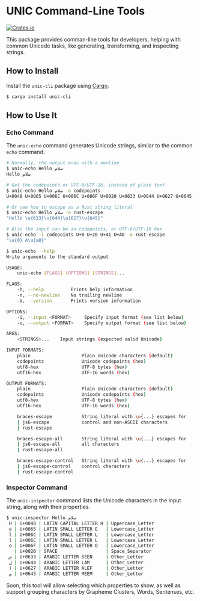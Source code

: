 # UNIC Command-Line Tools

[![Crates.io](https://img.shields.io/crates/v/unic-cli.svg)](https://crates.io/crates/unic-cli)

This package provides comman-line tools for developers, helping with common
Unicode tasks, like generating, transforming, and inspecting strings.


## How to Install

Install the `unic-cli` package using [Cargo](https://doc.rust-lang.org/stable/cargo/).

```bash
$ cargo install unic-cli
```


## How to Use It

### Echo Command

The `unic-echo` command generates Unicode strings, similar to the common `echo`
command.

```bash
# Normally, the output ends with a newline
$ unic-echo Hello سلام
Hello سلام

# Get the codepoints or UTF-8/UTF-16, instead of plain text
$ unic-echo Hello سلام -o codepoints
U+0048 U+0065 U+006C U+006C U+006F U+0020 U+0633 U+0644 U+0627 U+0645

# Or see how to escape as a Rust string literal
$ unic-echo Hello سلام -o rust-escape
"Hello \u{633}\u{644}\u{627}\u{645}"

# Also the input can be in codepoints, or UTF-8/UTF-16 hex
$ unic-echo -i codepoints U+0 U+20 U+41 U+A0 -o rust-escape
"\u{0} A\u{a0}"

$ unic-echo --help
Write arguments to the standard output

USAGE:
    unic-echo [FLAGS] [OPTIONS] [STRINGS]...

FLAGS:
    -h, --help          Prints help information
    -n, --no-newline    No trailing newline
    -V, --version       Prints version information

OPTIONS:
    -i, --input <FORMAT>     Specify input format (see list below)
    -o, --output <FORMAT>    Specify output format (see list below)

ARGS:
    <STRINGS>...    Input strings (expected valid Unicode)

INPUT FORMATS:
    plain                   Plain Unicode characters (default)
    codepoints              Unicode codepoints (hex)
    utf8-hex                UTF-8 bytes (hex)
    utf16-hex               UTF-16 words (hex)

OUTPUT FORMATS:
    plain                   Plain Unicode characters (default)
    codepoints              Unicode codepoints (hex)
    utf8-hex                UTF-8 bytes (hex)
    utf16-hex               UTF-16 words (hex)

    braces-escape           String literal with \u{...} escapes for
    | js6-escape            control and non-ASCII characters
    | rust-escape

    braces-escape-all       String literal with \u{...} escapes for
    | js6-escape-all        all characters
    | rust-escape-all

    braces-escape-control   String literal with \u{...} escapes for
    | js6-escape-control    control characters
    | rust-escape-control
```

### Inspector Command

The `unic-inspector` command lists the Unicode characters in the input string,
along with their properties.

```bash
$ unic-inspector Hello سلام
 H | U+0048 | LATIN CAPITAL LETTER H | Uppercase_Letter
 e | U+0065 | LATIN SMALL LETTER E   | Lowercase_Letter
 l | U+006C | LATIN SMALL LETTER L   | Lowercase_Letter
 l | U+006C | LATIN SMALL LETTER L   | Lowercase_Letter
 o | U+006F | LATIN SMALL LETTER O   | Lowercase_Letter
   | U+0020 | SPACE                  | Space_Separator
 س | U+0633 | ARABIC LETTER SEEN     | Other_Letter
 ل | U+0644 | ARABIC LETTER LAM      | Other_Letter
 ا | U+0627 | ARABIC LETTER ALEF     | Other_Letter
 م | U+0645 | ARABIC LETTER MEEM     | Other_Letter
```

Soon, this tool will allow selecting which properties to show, as well as
support grouping characters by Grapheme Clusters, Words, Sentenses, etc.
